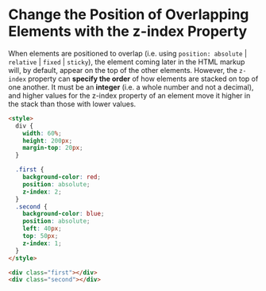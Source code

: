 # Change the Position of Overlapping Elements with the z-index Property

When elements are positioned to overlap (i.e. using `position: absolute` | `relative` | `fixed` | `sticky`), the element coming later in the HTML markup will, by default, appear on the top of the other elements.
However, the `z-index` property can **specify the order** of how elements are stacked on top of one another. It must be an **integer** (i.e. a whole number and not a decimal), and higher values for the z-index property of an element move it higher in the stack than those with lower values.

```html
<style>
  div {
    width: 60%;
    height: 200px;
    margin-top: 20px;
  }

  .first {
    background-color: red;
    position: absolute;
    z-index: 2;
  }
  .second {
    background-color: blue;
    position: absolute;
    left: 40px;
    top: 50px;
    z-index: 1;
  }
</style>

<div class="first"></div>
<div class="second"></div>
```
